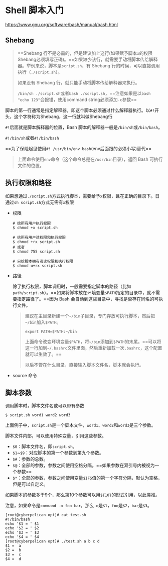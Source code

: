 # Shell 脚本入门

https://www.gnu.org/software/bash/manual/bash.html

## Shebang

> ==Shebang 行不是必需的，但是建议加上这行(如果赋予脚本`x`的权限Shebang必须填写正确)。==如果缺少该行，就需要手动将脚本传给解释器。举例来说，脚本是`script.sh`，有 Shebang 行的时候，可以直接调用执行（`./script.sh`）。
>
> 如果没有 Shebang 行，就只能手动将脚本传给解释器来执行。
>
> `/bin/sh ./script.sh`或者`bash ./script.sh`，==注意如果是以`bash "echo 123"`会报错，使用command string必须添加`-c`参数==

脚本的第一行通常是指定解释器，即这个脚本必须通过什么解释器执行。以`#!`开头，这个字符称为Shebang，这一行就叫做Shebang行

`#!`后面就是脚本解释器的位置，Bash 脚本的解释器一般是`/bin/sh`或`/bin/bash`。

`#!/bin/sh`或者`#!/bin/bash`

==为了保险起见使用`#! /usr/bin/env bash`(env后面跟的必须小写)替代==

> 上面命令使用`env`命令（这个命令总是在`/usr/bin`目录），返回 Bash 可执行文件的位置。

## 执行权限和路径

如果想通过`./script.sh`方式执行脚本，需要给予`x`权限，且在正确的目录下。日通过`sh script.sh`方式无需有`x`权限

- 权限

  ```
  # 给所有用户执行权限
  $ chmod +x script.sh
  
  # 给所有用户读权限和执行权限
  $ chmod +rx script.sh
  # 或者
  $ chmod 755 script.sh
  
  # 只给脚本拥有者读权限和执行权限
  $ chmod u+rx script.sh
  ```

- 路径

  除了执行权限，脚本调用时，一般需要指定脚本的路径（比如`path/script.sh`）。==如果将脚本放在环境变量`$PATH`指定的目录中，就不需要指定路径了。==因为 Bash 会自动到这些目录中，寻找是否存在同名的可执行文件。

  > 建议在主目录新建一个`~/bin`子目录，专门存放可执行脚本，然后把`~/bin`加入`$PATH`。
  >
  > ```
  > export PATH=$PATH:~/bin
  > ```
  >
  > 上面命令改变环境变量`$PATH`，将`~/bin`添加到`$PATH`的末尾。==可以将这一行加到`~/.bashrc`文件里面，然后重新加载一次`.bashrc`，这个配置就可以生效了。==
  >
  > 以后不管在什么目录，直接输入脚本文件名，脚本就会执行。

- source 命令

## 脚本参数

调用脚本时，脚本文件名或可以带有参数

```
$ script.sh word1 word2 word3
```

上面例子中，`script.sh`是一个脚本文件，`word1`、`word2`和`word3`是三个参数。

脚本文件内部，可以使用特殊变量，引用这些参数。

- `$0`：脚本文件名，即`script.sh`。
- `$1`~`$9`：对应脚本的第一个参数到第九个参数。
- `$#`：参数的总数。
- `$@`：全部的参数，参数之间使用空格分隔。==如果参数在双引号内被视为一个参数==
- `$*`：全部的参数，参数之间使用变量`$IFS`值的第一个字符分隔，默认为空格，但是可以自定义。

如果脚本的参数多于9个，那么第10个参数可以用`${10}`的形式引用，以此类推。

注意，如果命令是`command -o foo bar`，那么`-o`是`$1`，`foo`是`$2`，`bar`是`$3`。

```
[root@cyberpelican opt]# cat test.sh 
#!/bin/bash
echo '$1 = ' $1
echo '$2 = ' $2
echo '$3 = ' $3
echo '$4 = ' $4
[root@cyberpelican opt]# ./test.sh a b c d
$1 =  a
$2 =  b
$3 =  c
$4 =  d
```

